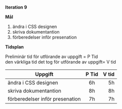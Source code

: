 **Iteration 9**

**Mål** 

1. ändra i CSS designen 
2. skriva dokumentantion
3. förberedelser inför presenation   

**Tidsplan** 

Preliminär tid för utförande av uppgift = P Tid  
den värkliga tid det tog för utförande av uppgift= V tid


| Uppgift       | P Tid           | V tid  |
| ------------- |:-------------:| -----:|
|ändra i CSS designen |6h|5h|
|skriva dokumentantion|8h|8h|
|förberedelser inför presenation|7h|7h|
